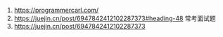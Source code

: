 1. https://programmercarl.com/
2. https://juejin.cn/post/6947842412102287373#heading-48 常考面试题
3. https://juejin.cn/post/6947842412102287373